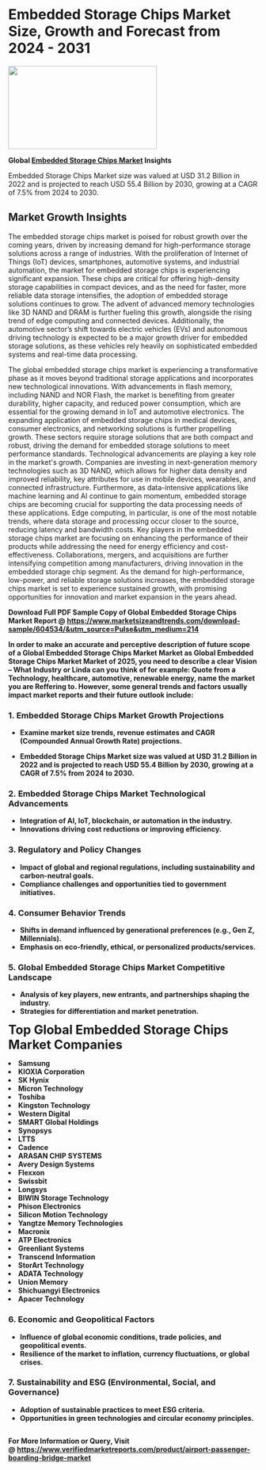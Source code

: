 <H1>Embedded Storage Chips Market Size, Growth and Forecast from 2024 - 2031</H1><img class="aligncenter size-medium wp-image-584254" src="https://thirdeyenews.in/wp-content/uploads/2024/09/Global-Market-Research-300x168.jpeg" alt="" width="300" height="168" /><p><strong>Global&nbsp;<a href="https://www.marketsizeandtrends.com/download-sample/604534/&amp;utm_source=Pulse&amp;utm_medium=214">Embedded Storage Chips Market</a> Insights</strong></p><p>Embedded Storage Chips Market size was valued at USD 31.2 Billion in 2022 and is projected to reach USD 55.4 Billion by 2030, growing at a CAGR of 7.5% from 2024 to 2030.</p><p><h2>Market Growth Insights</h2> <p>The embedded storage chips market is poised for robust growth over the coming years, driven by increasing demand for high-performance storage solutions across a range of industries. With the proliferation of Internet of Things (IoT) devices, smartphones, automotive systems, and industrial automation, the market for embedded storage chips is experiencing significant expansion. These chips are critical for offering high-density storage capabilities in compact devices, and as the need for faster, more reliable data storage intensifies, the adoption of embedded storage solutions continues to grow. The advent of advanced memory technologies like 3D NAND and DRAM is further fueling this growth, alongside the rising trend of edge computing and connected devices. Additionally, the automotive sector’s shift towards electric vehicles (EVs) and autonomous driving technology is expected to be a major growth driver for embedded storage solutions, as these vehicles rely heavily on sophisticated embedded systems and real-time data processing.</p> <p><strong></strong></p> <p>The global embedded storage chips market is experiencing a transformative phase as it moves beyond traditional storage applications and incorporates new technological innovations. With advancements in flash memory, including NAND and NOR Flash, the market is benefiting from greater durability, higher capacity, and reduced power consumption, which are essential for the growing demand in IoT and automotive electronics. The expanding application of embedded storage chips in medical devices, consumer electronics, and networking solutions is further propelling growth. These sectors require storage solutions that are both compact and robust, driving the demand for embedded storage solutions to meet performance standards. Technological advancements are playing a key role in the market's growth. Companies are investing in next-generation memory technologies such as 3D NAND, which allows for higher data density and improved reliability, key attributes for use in mobile devices, wearables, and connected infrastructure. Furthermore, as data-intensive applications like machine learning and AI continue to gain momentum, embedded storage chips are becoming crucial for supporting the data processing needs of these applications. Edge computing, in particular, is one of the most notable trends, where data storage and processing occur closer to the source, reducing latency and bandwidth costs. Key players in the embedded storage chips market are focusing on enhancing the performance of their products while addressing the need for energy efficiency and cost-effectiveness. Collaborations, mergers, and acquisitions are further intensifying competition among manufacturers, driving innovation in the embedded storage chip segment. As the demand for high-performance, low-power, and reliable storage solutions increases, the embedded storage chips market is set to experience sustained growth, with promising opportunities for innovation and market expansion in the years ahead.</p> <p><strong></p><p><span class=""><strong>Download Full PDF Sample Copy of Global Embedded Storage Chips Market Report</strong> @ <a href="https://www.marketsizeandtrends.com/download-sample/604534/&amp;utm_source=Pulse&amp;utm_medium=214" target="_blank">https://www.marketsizeandtrends.com/download-sample/604534/&amp;utm_source=Pulse&amp;utm_medium=214</a></span></p><p>In order to make an accurate and perceptive description of future scope of a Global&nbsp;Embedded Storage Chips Market Market as Global&nbsp;Embedded Storage Chips Market Market of 2025, you need to describe a clear Vision &ndash; What Industry or Linda can you think of for example: Quote from a Technology, healthcare, automotive, renewable energy, name the market you are Reffering to. However, some general trends and factors usually impact market reports and their future outlook include:</p><h3>1.&nbsp;<strong>Embedded Storage Chips Market Growth Projections</strong></h3><ul><li>Examine market size trends, revenue estimates and CAGR (Compounded Annual Growth Rate) projections.</li><li><p>Embedded Storage Chips Market size was valued at USD 31.2 Billion in 2022 and is projected to reach USD 55.4 Billion by 2030, growing at a CAGR of 7.5% from 2024 to 2030.</p></li></ul><h3>2.&nbsp;<strong>Embedded Storage Chips Market Technological Advancements</strong></h3><ul><li>Integration of AI, IoT, blockchain, or automation in the industry.</li><li>Innovations driving cost reductions or improving efficiency.</li></ul><h3>3.&nbsp;<strong>Regulatory and Policy Changes</strong></h3><ul><li>Impact of global and regional regulations, including sustainability and carbon-neutral goals.</li><li>Compliance challenges and opportunities tied to government initiatives.</li></ul><h3>4.&nbsp;<strong>Consumer Behavior Trends</strong></h3><ul><li>Shifts in demand influenced by generational preferences (e.g., Gen Z, Millennials).</li><li>Emphasis on eco-friendly, ethical, or personalized products/services.</li></ul><h3>5.&nbsp;<strong>Global Embedded Storage Chips Market Competitive Landscape</strong></h3><ul><li>Analysis of key players, new entrants, and partnerships shaping the industry.</li><li>Strategies for differentiation and market penetration.</li></ul><p data-pm-slice="1 1 []"><span style="color: inherit; font-family: inherit; font-size: 25px;">Top Global Embedded Storage Chips Market Companies</span></p><div class="" data-test-id=""><p><li>Samsung</li><li> KIOXIA Corporation</li><li> SK Hynix</li><li> Micron Technology</li><li> Toshiba</li><li> Kingston Technology</li><li> Western Digital</li><li> SMART Global Holdings</li><li> Synopsys</li><li> LTTS</li><li> Cadence</li><li> ARASAN CHIP SYSTEMS</li><li> Avery Design Systems</li><li> Flexxon</li><li> Swissbit</li><li> Longsys</li><li> BIWIN Storage Technology</li><li> Phison Electronics</li><li> Silicon Motion Technology</li><li> Yangtze Memory Technologies</li><li> Macronix</li><li> ATP Electronics</li><li> Greenliant Systems</li><li> Transcend Information</li><li> StorArt Technology</li><li> ADATA Technology</li><li> Union Memory</li><li> Shichuangyi Electronics</li><li> Apacer Technology</li></p></div><h3>6.&nbsp;<strong>Economic and Geopolitical Factors</strong></h3><ul><li>Influence of global economic conditions, trade policies, and geopolitical events.</li><li>Resilience of the market to inflation, currency fluctuations, or global crises.</li></ul><h3>7.&nbsp;<strong>Sustainability and ESG (Environmental, Social, and Governance)</strong></h3><ul><li>Adoption of sustainable practices to meet ESG criteria.</li><li>Opportunities in green technologies and circular economy principles.</li></ul><h2><strong style="font-size: 14px;">For More Information or Query, Visit @&nbsp;</strong><a style="background-color: #ffffff; font-size: 14px;" href="https://www.marketsizeandtrends.com/report/embedded-storage-chips-market/" target="_blank">https://www.verifiedmarketreports.com/product/airport-passenger-boarding-bridge-market</a></h2>
